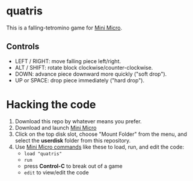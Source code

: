 # quatris

This is a falling-tetromino game for [Mini Micro](https://joestrout.itch.io/mini-micro).

## Controls

- LEFT / RIGHT: move falling piece left/right.
- ALT / SHIFT: rotate block clockwise/counter-clockwise.
- DOWN: advance piece downward more quickly ("soft drop").
- UP or SPACE: drop piece immediately ("hard drop").

# Hacking the code

1. Download this repo by whatever means you prefer.
2. Download and launch [Mini Micro](https://joestrout.itch.io/mini-micro)
3. Click on the top disk slot, choose "Mount Folder" from the menu, and select the **userdisk** folder from this repository.
4. Use [Mini Micro commands](https://miniscript.org/files/MiniMicro-CheatSheet.pdf) like these to load, run, and edit the code:
	- `load "quatris"`
	- `run`
	- press **Control-C** to break out of a game
	- `edit` to view/edit the code


